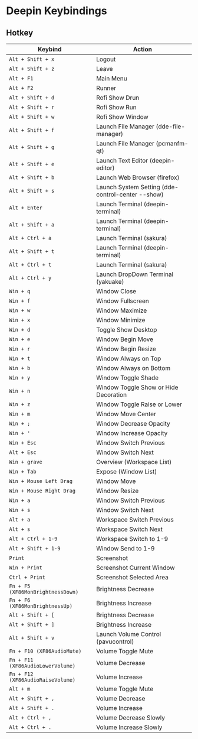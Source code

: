 

# Deepin Keybindings


## Hotkey

| Keybind |	Action |
| ------- | ------ |
| `Alt + Shift + x` | Logout |
| `Alt + Shift + z` | Leave |
| `Alt + F1` | Main Menu |
| `Alt + F2` | Runner |
| `Alt + Shift + d` | Rofi Show Drun |
| `Alt + Shift + r` | Rofi Show Run |
| `Alt + Shift + w` | Rofi Show Window |
| `Alt + Shift + f` | Launch File Manager (dde-file-manager) |
| `Alt + Shift + g` | Launch File Manager (pcmanfm-qt) |
| `Alt + Shift + e` | Launch Text Editor (deepin-editor) |
| `Alt + Shift + b` | Launch Web Browser (firefox) |
| `Alt + Shift + s` | Launch System Setting (dde-control-center --show) |
| `Alt + Enter` | Launch Terminal (deepin-terminal) |
| `Alt + Shift + a` | Launch Terminal (deepin-terminal) |
| `Alt + Ctrl + a` | Launch Terminal (sakura) |
| `Alt + Shift + t` | Launch Terminal (deepin-terminal) |
| `Alt + Ctrl + t` | Launch Terminal (sakura) |
| `Alt + Ctrl + y` | Launch DropDown Terminal (yakuake) |
| `Win + q` | Window Close |
| `Win + f` | Window Fullscreen |
| `Win + w` | Window Maximize |
| `Win + x` | Window Minimize |
| `Win + d` | Toggle Show Desktop |
| `Win + e` | Window Begin Move |
| `Win + r` | Window Begin Resize |
| `Win + t` | Window Always on Top |
| `Win + b` | Window Always on Bottom |
| `Win + y` | Window Toggle Shade |
| `Win + n` | Window Toggle Show or Hide Decoration |
| `Win + z` | Window Toggle Raise or Lower |
| `Win + m` | Window Move Center |
| `Win + ;` | Window Decrease Opacity |
| `Win + '` | Window Increase Opacity |
| `Win + Esc` | Window Switch Previous |
| `Alt + Esc` | Window Switch Next |
| `Win + grave` | Overview (Workspace List) |
| `Win + Tab` | Expose (Window List) |
| `Win + Mouse Left Drag` | Window Move |
| `Win + Mouse Right Drag` | Window Resize |
| `Win + a` | Window Switch Previous |
| `Win + s` | Window Switch Next |
| `Alt + a` | Workspace Switch Previous |
| `Alt + s` | Workspace Switch Next |
| `Alt + Ctrl + 1-9` | Workspace Switch to 1-9 |
| `Alt + Shift + 1-9` | Window Send to 1-9 |
| `Print` | Screenshot |
| `Win + Print` | Screenshot Current Window |
| `Ctrl + Print` | Screenshot Selected Area |
| `Fn + F5 (XF86MonBrightnessDown)` | Brightness Decrease |
| `Fn + F6 (XF86MonBrightnessUp)` | Brightness Increase |
| `Alt + Shift + [` | Brightness Decrease |
| `Alt + Shift + ]` | Brightness Increase |
| `Alt + Shift + v` | Launch Volume Control (pavucontrol) |
| `Fn + F10 (XF86AudioMute)` | Volume Toggle Mute |
| `Fn + F11 (XF86AudioLowerVolume)` | Volume Decrease |
| `Fn + F12 (XF86AudioRaiseVolume)` | Volume Increase |
| `Alt + m` | Volume Toggle Mute |
| `Alt + Shift + ,` | Volume Decrease |
| `Alt + Shift + .` | Volume Increase |
| `Alt + Ctrl + ,` | Volume Decrease Slowly |
| `Alt + Ctrl + .` | Volume Increase Slowly |
